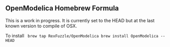 ## OpenModelica Homebrew Formula

This is a work in progress. It is currently set to the HEAD but at the last known version to compile of OSX.

To install
` 
brew tap RexFuzzle/OpenModelica
brew install OpenModelica --HEAD
`
